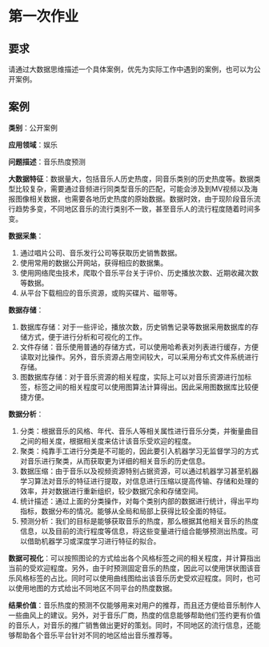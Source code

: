 第一次作业
=========

要求
----

请通过大数据思维描述一个具体案例，优先为实际工作中遇到的案例，也可以为公开案例。

案例
----

**类别**：公开案例

**应用领域**：娱乐

**问题描述**：音乐热度预测

**大数据特征**：数据量大，包括音乐人历史热度，同音乐类别的历史热度等。数据类型比较复杂，需要通过音频进行同类型音乐的匹配，可能会涉及到MV视频以及海报图像相关数据，也需要各地历史热度的原始数据。数据时效，由于现阶段音乐流行趋势多变，不同地区音乐的流行类别不一致，甚至音乐人的流行程度随着时间多变。

**数据采集**：
1. 通过唱片公司、音乐发行公司等获取历史销售数据。
2. 使用常用的数据公开网站，获得相应的数据集。
3. 使用网络爬虫技术，爬取个音乐平台关于评价、历史播放次数、近期收藏次数等数据。
4. 从平台下载相应的音乐资源，或购买碟片、磁带等。

**数据存储**：
1. 数据库存储：对于一些评论，播放次数，历史销售记录等数据采用数据库的存储方式，便于进行分析和可视化的工作。
2. 文件存储：音乐使用普通的存储方式，可以使用哈希表对列表进行缓存，方便读取对比操作。另外，音乐资源占用空间较大，可以采用分布式文件系统进行存储。
3. 图数据库存储：对于音乐资源的相关程度，实际上可以对音乐资源进行加标签，标签之间的相关程度可以使用图算法计算得出。因此采用图数据库比较便捷方便。

**数据分析**：
1. 分类：根据音乐的风格、年代、音乐人等相关属性进行音乐分类，并衡量曲目之间的相关度，根据相关度来估计该音乐受欢迎的程度。
2. 聚类：纯靠手工进行分类是不可能的，因此要引入机器学习无监督学习的方式对音乐进行聚类，从而获取更为详细的相关音乐的历史信息。
3. 数据压缩：由于音乐以及视频资源特别占据资源，可以通过机器学习甚至机器学习算法对音乐的特征进行提取，对信息进行压缩以提高传输、存储和处理的效率，并对数据进行重新组织，较少数据冗余和存储空间。
4. 统计描述：通过上面的分类操作，对每个类别内部的数据进行统计，得出平均指标，数据分布的情况。能够从全局和局部上获得比较全面的特征。
5. 预测分析：我们的目标是能够获取音乐的热度，那么根据其他相关音乐的热度信息，以及目前的流行程度等信息，将这些变量进行组合能够预测出热度。可以借助机器学习或深度学习进行特征的拟合。

**数据可视化**：可以按照图论的方式给出各个风格标签之间的相关程度，并计算指出当前的受欢迎程度。另外，由于时预测固定音乐的热度，因此可以使用饼状图该音乐风格标签的占比。同时可以使用曲线图给出该音乐历史受欢迎程度。同时，也可以使用地图的方式给出不同地区不同平台的热度数据。

**结果价值**：音乐热度的预测不仅能够用来对用户的推荐，而且还方便给音乐制作人一些曲风上的建议。另外，对于音乐厂商，热度的信息能够帮助他们签约更有价值的音乐人，对音乐的推广销售做出更好的策划。同时，不同地区的流行信息，还能够帮助各个音乐平台针对不同的地区给出音乐推荐等。
